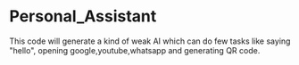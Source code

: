 # Personal_Assistant
This code will generate a kind of weak AI which can do few tasks like saying "hello", opening google,youtube,whatsapp and generating QR code.

